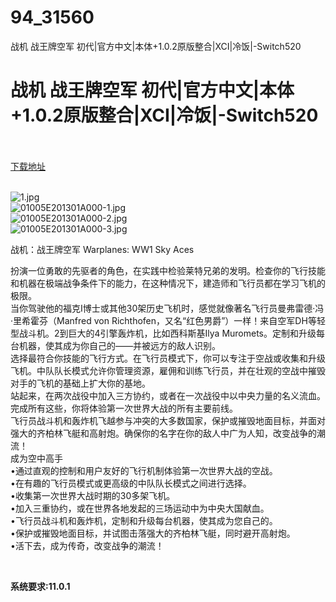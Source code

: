 # 94_31560
战机 战王牌空军 初代|官方中文|本体+1.0.2原版整合|XCI|冷饭|-Switch520
# 战机 战王牌空军 初代|官方中文|本体+1.0.2原版整合|XCI|冷饭|-Switch520
 <br/></br>
[下载地址](https://www.switch520.cc/article/31560 "下载地址")
<br/></br>

<p><img title="1.jpg" src="https://www.switch520.cc/muke_img/2022_05_21_44839d6ae438b.jpg" alt="1.jpg"><br>
<img title="01005E201301A000-1.jpg" src="https://www.switch520.cc/muke_img/2022_05_21_810e4668379c8.jpg" alt="01005E201301A000-1.jpg"><br>
<img title="01005E201301A000-2.jpg" src="https://www.switch520.cc/muke_img/2022_05_21_31d5e874b4735.jpg" alt="01005E201301A000-2.jpg"><br>
<img title="01005E201301A000-3.jpg" src="https://www.switch520.cc/muke_img/2022_05_21_4b0f8af32ce97.jpg" alt="01005E201301A000-3.jpg"></p>
<p>战机：战王牌空军 Warplanes: WW1 Sky Aces</p>
<p>扮演一位勇敢的先驱者的角色，在实践中检验莱特兄弟的发明。检查你的飞行技能和机器在极端战争条件下的能力，在这种情况下，建造师和飞行员都在学习飞机的极限。<br>
当你驾驶他的福克I博士或其他30架历史飞机时，感觉就像著名飞行员曼弗雷德·冯·里希霍芬（Manfred von Richthofen，又名“红色男爵”）一样！来自空军DH等轻型战斗机。2到巨大的4引擎轰炸机，比如西科斯基Ilya Muromets。定制和升级每台机器，使其成为你自己的——并被远方的敌人识别。<br>
选择最符合你技能的飞行方式。在飞行员模式下，你可以专注于空战或收集和升级飞机。中队队长模式允许你管理资源，雇佣和训练飞行员，并在壮观的空战中摧毁对手的飞机的基础上扩大你的基地。<br>
站起来，在两次战役中加入三方协约，或者在一次战役中以中央力量的名义流血。完成所有这些，你将体验第一次世界大战的所有主要前线。<br>
飞行员战斗机和轰炸机飞越参与冲突的大多数国家，保护或摧毁地面目标，并面对强大的齐柏林飞艇和高射炮。确保你的名字在你的敌人中广为人知，改变战争的潮流！<br>
成为空中高手<br>
•通过直观的控制和用户友好的飞行机制体验第一次世界大战的空战。<br>
•在有趣的飞行员模式或更高级的中队队长模式之间进行选择。<br>
•收集第一次世界大战时期的30多架飞机。<br>
•加入三重协约，或在世界各地发起的三场运动中为中央大国献血。<br>
•飞行员战斗机和轰炸机，定制和升级每台机器，使其成为您自己的。<br>
•保护或摧毁地面目标，并试图击落强大的齐柏林飞艇，同时避开高射炮。<br>
•活下去，成为传奇，改变战争的潮流！</p>
<p>&nbsp;</p>
<p><strong>系统要求:11.0.1</strong></p>



